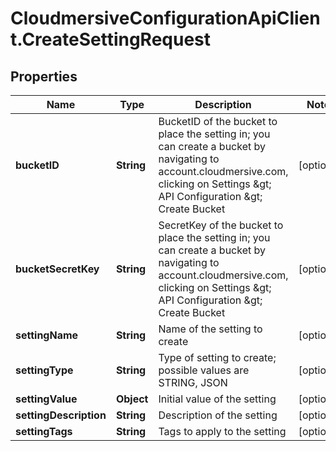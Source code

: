 # CloudmersiveConfigurationApiClient.CreateSettingRequest

## Properties
Name | Type | Description | Notes
------------ | ------------- | ------------- | -------------
**bucketID** | **String** | BucketID of the bucket to place the setting in; you can create a bucket by navigating to account.cloudmersive.com, clicking on Settings &amp;gt; API Configuration &amp;gt; Create Bucket | [optional] 
**bucketSecretKey** | **String** | SecretKey of the bucket to place the setting in; you can create a bucket by navigating to account.cloudmersive.com, clicking on Settings &amp;gt; API Configuration &amp;gt; Create Bucket | [optional] 
**settingName** | **String** | Name of the setting to create | [optional] 
**settingType** | **String** | Type of setting to create; possible values are STRING, JSON | [optional] 
**settingValue** | **Object** | Initial value of the setting | [optional] 
**settingDescription** | **String** | Description of the setting | [optional] 
**settingTags** | **String** | Tags to apply to the setting | [optional] 


